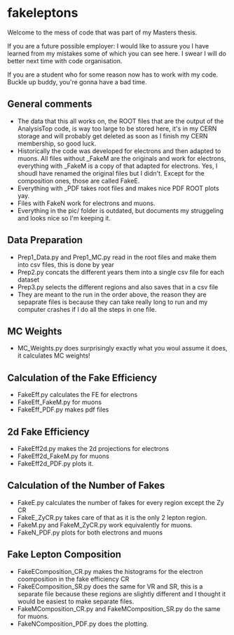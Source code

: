 # fakeleptons

Welcome to the mess of code that was part of my Masters thesis. 

If you are a future possible employer: I would like to assure you I have learned from my mistakes some of which you can see here. I swear I will do better next time with code organisation.

If you are a student who for some reason now has to work with my code. Buckle up buddy, you're gonna have a bad time.

## General comments ##

- The data that this all works on, the ROOT files that are the output of the AnalysisTop code, is way too large to be stored here, it's in my CERN storage and will probably get deleted as soon as I finish my CERN membership, so good luck.
- Historically the code was developed for electrons and then adapted to muons. All files without _FakeM are the originals and work for electrons, everything with _FakeM is a copy of that adapted for electrons. Yes, I shoudl have renamed the original files but I didn't. Except for the composition ones, those are called FakeE.
- Everything with _PDF takes root files and makes nice PDF ROOT plots yay.
- Files with FakeN work for electrons and muons. 
- Everything in the pic/ folder is outdated, but documents my struggeling and looks nice so I'm keeping it. 

## Data Preparation ##

- Prep1_Data.py and Prep1_MC.py read in the root files and make them into csv files, this is done by year
- Prep2.py concats the different years them into a single csv file for each dataset
- Prep3.py selects the different regions and also saves that in a csv file
- They are meant to the run in the order above, the reason they are sepaprate files is because they can take really long to run and my computer crashes if I do all the steps in one file. 

## MC Weights ##

- MC_Weights.py does surprisingly exactly what you woul assume it does, it calculates MC weights!

## Calculation of the Fake Efficiency ##

- FakeEff.py calculates the FE for electrons
- FakeEff_FakeM.py for muons
- FakeEff_PDF.py makes pdf files

## 2d Fake Efficiency ##

- FakeEff2d.py makes the 2d projections for electrons 
- FakeEff2d_FakeM.py for muons 
- FakeEff2d_PDF.py plots it.

## Calculation of the Number of Fakes ##

- FakeE.py calculates the number of fakes for every region except the Zy CR
- FakeE_ZyCR.py takes care of that as it is the only 2 lepton region. 
- FakeM.py and FakeM_ZyCR.py work equivalently for muons. 
- FakeN_PDF.py plots for both electrons and muons

## Fake Lepton Composition ##

- FakeEComposition_CR.py makes the histograms for the electron coomposition in the fake efficiency CR
- FakeEComposition_SR.py does the same for VR and SR, this is a separate file because these regions are slightly different and I thought it would be easiest to make separate files.
- FakeMComposition_CR.py and FakeMComposition_SR.py do the same for muons. 
- FakeNComposition_PDF.py does the plotting.